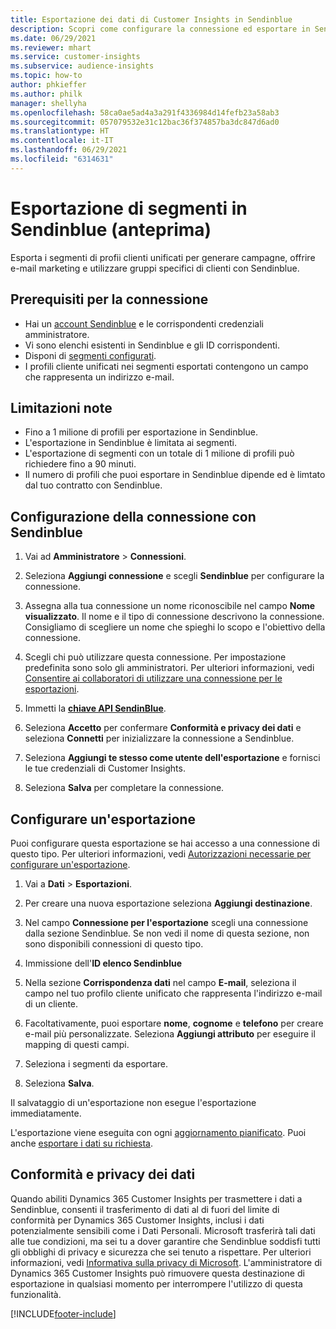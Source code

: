 ```yaml
---
title: Esportazione dei dati di Customer Insights in Sendinblue
description: Scopri come configurare la connessione ed esportare in Sendinblue.
ms.date: 06/29/2021
ms.reviewer: mhart
ms.service: customer-insights
ms.subservice: audience-insights
ms.topic: how-to
author: phkieffer
ms.author: philk
manager: shellyha
ms.openlocfilehash: 58ca0ae5ad4a3a291f4336984d14fefb23a58ab3
ms.sourcegitcommit: 057079532e31c12bac36f374857ba3dc847d6ad0
ms.translationtype: HT
ms.contentlocale: it-IT
ms.lasthandoff: 06/29/2021
ms.locfileid: "6314631"
---
```

# <a name="export-segments-to-sendinblue-preview"></a>Esportazione di segmenti in Sendinblue (anteprima)

Esporta i segmenti di profii clienti unificati per generare campagne, offrire e-mail marketing e utilizzare gruppi specifici di clienti con Sendinblue.

## <a name="prerequisites-for-connection"></a>Prerequisiti per la connessione

-   Hai un [account Sendinblue](https://www.sendinblue.com/) e le corrispondenti credenziali amministratore.
-   Vi sono elenchi esistenti in Sendinblue e gli ID corrispondenti.
-   Disponi di [segmenti configurati](segments.md).
-   I profili cliente unificati nei segmenti esportati contengono un campo che rappresenta un indirizzo e-mail.

## <a name="known-limitations"></a>Limitazioni note

- Fino a 1 milione di profili per esportazione in Sendinblue.
- L'esportazione in Sendinblue è limitata ai segmenti.
- L'esportazione di segmenti con un totale di 1 milione di profili può richiedere fino a 90 minuti. 
- Il numero di profili che puoi esportare in Sendinblue dipende ed è limtato dal tuo contratto con Sendinblue.

## <a name="set-up-connection-to-sendinblue"></a>Configurazione della connessione con Sendinblue

1. Vai ad **Amministratore** > **Connessioni**.

1. Seleziona **Aggiungi connessione** e scegli **Sendinblue** per configurare la connessione.

1. Assegna alla tua connessione un nome riconoscibile nel campo **Nome visualizzato**. Il nome e il tipo di connessione descrivono la connessione. Consigliamo di scegliere un nome che spieghi lo scopo e l'obiettivo della connessione.

1. Scegli chi può utilizzare questa connessione. Per impostazione predefinita sono solo gli amministratori. Per ulteriori informazioni, vedi [Consentire ai collaboratori di utilizzare una connessione per le esportazioni](connections.md#allow-contributors-to-use-a-connection-for-exports).

1. Immetti la **[chiave API SendinBlue](https://developers.sendinblue.com/docs/getting-started#:~:text=Get%20your%20API%20key&text=You%20can%20create%20one%20from,your%20settings%20This%20API%20key)**.

1. Seleziona **Accetto** per confermare **Conformità e privacy dei dati** e seleziona **Connetti** per inizializzare la connessione a Sendinblue.

1. Seleziona **Aggiungi te stesso come utente dell'esportazione** e fornisci le tue credenziali di Customer Insights.

1. Seleziona **Salva** per completare la connessione.

## <a name="configure-an-export"></a>Configurare un'esportazione

Puoi configurare questa esportazione se hai accesso a una connessione di questo tipo. Per ulteriori informazioni, vedi [Autorizzazioni necessarie per configurare un'esportazione](export-destinations.md#set-up-a-new-export).

1. Vai a **Dati** > **Esportazioni**.

1. Per creare una nuova esportazione seleziona **Aggiungi destinazione**.

1. Nel campo **Connessione per l'esportazione** scegli una connessione dalla sezione Sendinblue. Se non vedi il nome di questa sezione, non sono disponibili connessioni di questo tipo.

1. Immissione dell'**ID elenco Sendinblue** 

1. Nella sezione **Corrispondenza dati** nel campo **E-mail**, seleziona il campo nel tuo profilo cliente unificato che rappresenta l'indirizzo e-mail di un cliente. 

1. Facoltativamente, puoi esportare **nome**, **cognome** e **telefono** per creare e-mail più personalizzate. Seleziona **Aggiungi attributo** per eseguire il mapping di questi campi.

1. Seleziona i segmenti da esportare. 

1. Seleziona **Salva**.

Il salvataggio di un'esportazione non esegue l'esportazione immediatamente.

L'esportazione viene eseguita con ogni [aggiornamento pianificato](system.md#schedule-tab). Puoi anche [esportare i dati su richiesta](export-destinations.md#run-exports-on-demand). 


## <a name="data-privacy-and-compliance"></a>Conformità e privacy dei dati

Quando abiliti Dynamics 365 Customer Insights per trasmettere i dati a Sendinblue, consenti il trasferimento di dati al di fuori del limite di conformità per Dynamics 365 Customer Insights, inclusi i dati potenzialmente sensibili come i Dati Personali. Microsoft trasferirà tali dati alle tue condizioni, ma sei tu a dover garantire che Sendinblue soddisfi tutti gli obblighi di privacy e sicurezza che sei tenuto a rispettare. Per ulteriori informazioni, vedi [Informativa sulla privacy di Microsoft](https://go.microsoft.com/fwlink/?linkid=396732).
L'amministratore di Dynamics 365 Customer Insights può rimuovere questa destinazione di esportazione in qualsiasi momento per interrompere l'utilizzo di questa funzionalità.


[!INCLUDE[footer-include](../includes/footer-banner.md)]
